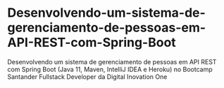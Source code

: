 # Desenvolvendo-um-sistema-de-gerenciamento-de-pessoas-em-API-REST-com-Spring-Boot
Desenvolvendo um sistema de gerenciamento de pessoas em API REST com Spring Boot (Java 11, Maven, IntelliJ IDEA e Heroku) no Bootcamp Santander Fullstack Developer da Digital Inovation One
